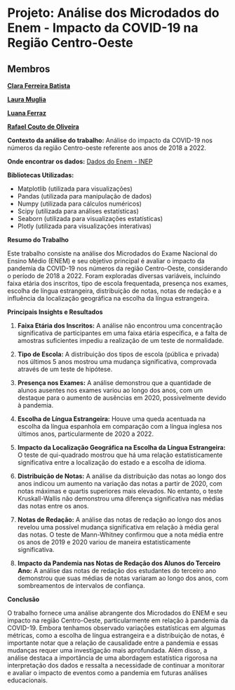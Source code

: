# Projeto: Análise dos Microdados do Enem - Impacto da COVID-19 na Região Centro-Oeste

## Membros

**[Clara Ferreira Batista](https://www.linkedin.com/in/clara-ferreira-batista/)**

**[Laura Muglia](https://www.linkedin.com/in/lauramuglia/)**

**[Luana Ferraz](https://www.linkedin.com/in/luanamariaferraz/)**

**[Rafael Couto de Oliveira](https://www.linkedin.com/in/couto21/)**

**Contexto da análise do trabalho:** Análise do impacto da COVID-19 nos números da região Centro-oeste referente aos anos de 2018 a 2022.

**Onde encontrar os dados:** [Dados do Enem - INEP](https://www.gov.br/inep/pt-br/acesso-a-informacao/dados-abertos/microdados/enem)

**Bibliotecas Utilizadas:**
- Matplotlib (utilizada para visualizações)
- Pandas (utilizada para manipulação de dados)
- Numpy (utilizada para cálculos numéricos)
- Scipy (utilizada para análises estatísticas)
- Seaborn (utilizada para visualizações estatísticas)
- Plotly (utilizada para visualizações interativas)

**Resumo do Trabalho**

Este trabalho consiste na análise dos Microdados do Exame Nacional do Ensino Médio (ENEM) e seu objetivo principal é avaliar o impacto da pandemia da COVID-19 nos números da região Centro-Oeste, considerando o período de 2018 a 2022. Foram exploradas diversas variáveis, incluindo faixa etária dos inscritos, tipo de escola frequentada, presença nos exames, escolha de língua estrangeira, distribuição de notas, notas de redação e a influência da localização geográfica na escolha da língua estrangeira.

**Principais Insights e Resultados**

1. **Faixa Etária dos Inscritos:** A análise não encontrou uma concentração significativa de participantes em uma faixa etária específica, e a falta de amostras suficientes impediu a realização de um teste de normalidade. 

2. **Tipo de Escola:** A distribuição dos tipos de escola (pública e privada) nos últimos 5 anos mostrou uma mudança significativa, comprovada através de um teste de hipótese.

3. **Presença nos Exames:** A análise demonstrou que a quantidade de alunos ausentes nos exames variou ao longo dos anos, com um destaque para o aumento de ausências em 2020, possivelmente devido à pandemia.

4. **Escolha de Língua Estrangeira:** Houve uma queda acentuada na escolha da língua espanhola em comparação com a língua inglesa nos últimos anos, particularmente de 2020 a 2022.

5. **Impacto da Localização Geográfica na Escolha da Língua Estrangeira:** O teste de qui-quadrado mostrou que há uma relação estatisticamente significativa entre a localização do estado e a escolha de idioma.

6. **Distribuição de Notas:** A análise da distribuição das notas ao longo dos anos indicou um aumento na variação das notas a partir de 2020, com notas máximas e quartis superiores mais elevados. No entanto, o teste Kruskall-Wallis não demonstrou uma diferença significativa nas médias das notas entre os anos.

7. **Notas de Redação:** A análise das notas de redação ao longo dos anos revelou uma possível mudança significativa em relação à média geral das notas. O teste de Mann-Whitney confirmou que a nota média entre os anos de 2019 e 2020 variou de maneira estatisticamente significativa.

8. **Impacto da Pandemia nas Notas de Redação dos Alunos do Terceiro Ano:** A análise das notas de redação dos estudantes do terceiro ano demonstrou que suas médias de notas variaram ao longo dos anos, com sombreamentos de intervalos de confiança.

**Conclusão**

O trabalho fornece uma análise abrangente dos Microdados do ENEM e seu impacto na região Centro-Oeste, particularmente em relação à pandemia da COVID-19. Embora tenhamos observado variações estatísticas em algumas métricas, como a escolha de língua estrangeira e a distribuição de notas, é importante notar que a relação de causalidade entre a pandemia e essas mudanças requer uma investigação mais aprofundada. Além disso, a análise destaca a importância de uma abordagem estatística rigorosa na interpretação dos dados e ressalta a necessidade de continuar a monitorar e avaliar o impacto de eventos como a pandemia em futuras análises educacionais.

